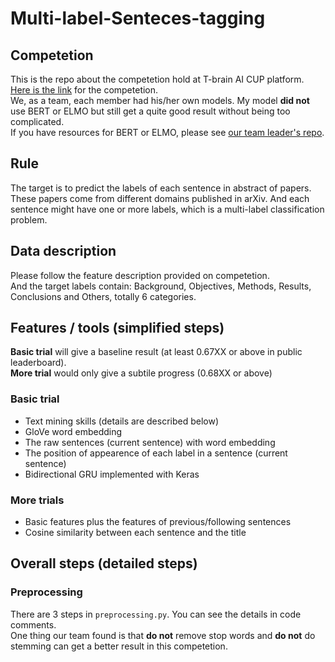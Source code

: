 # Multi-label-Senteces-tagging

## Competetion
This is the repo about the competetion hold at T-brain AI CUP platform. [Here is the link](https://tbrain.trendmicro.com.tw/Competitions/Details/8) for the competetion.  
We, as a team, each member had his/her own models. My model **did not** use BERT or ELMO but still get a quite good result without being too complicated.   
If you have resources for BERT or ELMO, please see [our team leader's repo](https://github.com/eugeneALU/Text-Classification).

## Rule
The target is to predict the labels of each sentence in abstract of papers. These papers come from different domains published in arXiv. And each sentence might have one or more labels, which is a multi-label classification problem.

## Data description
Please follow the feature description provided on competetion.  
And the target labels contain: Background, Objectives, Methods, Results, Conclusions and Others, totally 6 categories.

## Features / tools (simplified steps)
**Basic trial** will give a baseline result (at least 0.67XX or above in public leaderboard).   
**More trial** would only give a subtile progress (0.68XX or above)
### Basic trial
+ Text mining skills (details are described below)
+ GloVe word embedding
+ The raw sentences (current sentence) with word embedding
+ The position of appearence of each label in a sentence (current sentence)
+ Bidirectional GRU implemented with Keras
### More trials
+ Basic features plus the features of previous/following sentences
+ Cosine similarity between each sentence and the title

## Overall steps (detailed steps)
### Preprocessing
There are 3 steps in ```preprocessing.py```. You can see the details in code comments.   
One thing our team found is that **do not** remove stop words and **do not** do stemming can get a better result in this competetion.
